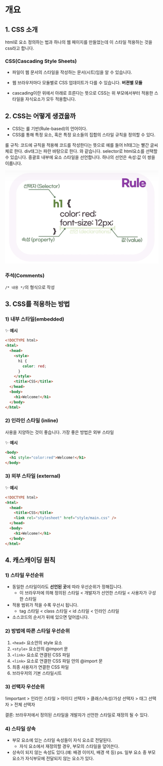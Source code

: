 # 개요

## 1. CSS 소개

html로 요소 정의하는 법과 하나의 웹 페이지를 만들었는데 이 스타일 적용하는 것을 css라고 합니다.

### CSS(Cascading Style Sheets)

- 파일이 웹 문서의 스타일을 작성하는 문서(시트)임을 알 수 있습니다. 
- 웹 브라우저마다 모듈별로 CSS 업데이트가 다를 수 있습니다. **버젼별 모듈**

- cascading이란 위에서 아래로 흐른다는 뜻으로 CSS는 위 부모에서부터 적용한 스타일을 자식요소가 모두 적용합니다.

## 2. CSS는 어떻게 생겼을까

- CSS는 룰 기반(Rule-based)의 언어이다.
- CSS를 통해 특정 요소, 혹은 특정 요소들의 집합의 스타일 규칙을 정의할 수 있다.

룰 규칙: 코드에 규칙을 적용해 코드를 작성한다는 뜻으로 예를 들어 h1태그는 빨간 글씨체로 한다. div태그는 파란 바탕으로 한다. 와 같습니다.
selector로 html요소를 선택할 수 있습니다. 중괄호 내부에 요소 스타일을 선언합니다. 하나의 선언은 속성:값 이 쌍을 이룹니다.

![Rule 예제](./images/tagExp.png)

### 주석(Comments)

`/* 내용 */`의 형식으로 작성

## 3. CSS를 적용하는 방법

### 1) 내부 스타일(embedded)

✨ **예시**

```html
<!DOCTYPE html>
<html>
  <head>
    <style>
      h1 {
        color: red;
      }
    </style>
    <title>CSS</title>
  </head>
  <body>
    <h1>Welcome!</h1>
  </body>
</html>
```

### 2) 인라인 스타일 (inline)

사용을 지양하는 것이 좋습니다.
가장 좋은 방법은 외부 스타일

✨ **예시**

```html
<body>
  <h1 style="color:red">Welcome!</h1>
</body>
```

### 3) 외부 스타일 (external)

✨ **예시**

```html
<!DOCTYPE html>
<html>
  <head>
    <title>CSS</title>
    <link rel="stylesheet" href="style/main.css" />
  </head>
  <body>
    <h1>Welcome!</h1>
  </body>
</html>
```

## 4. 캐스캐이딩 원칙

### 1) 스타일 우선순위

- 동일한 스타일이라도 **선언된 곳**에 따라 우선순위가 정해집니다.
  - 이 브라우저에 의해 정의된 스타일 < 개발자가 선언한 스타일 < 사용자가 구성한 스타일
- 적용 범위가 적을 수록 우선시 됩니다.
  - tag 스타일 < class 스타일 < id 스타일 < 인라인 스타일
- 소스코드의 순서가 뒤에 있으면 덮어씁니다.

### 2) 방법에 따른 스타일 우선순위
1) `<head>` 요소안의 style 요소
2) `<style>` 요소안의 @import 문
3) `<link>` 요소로 연결된 CSS 파일
4) `<link>` 요소로 연결한 CSS 파일 안의 @import 문
5) 최종 사용자가 연결한 CSS 파일
6) 브라우저의 기본 스타일시트


### 3) 선택자 우선순위
!important > 인라인 스타일 > 아이디 선택자 > 클래스/속성/가상 선택자 > 태그 선택자 > 전체 선택자

결론: 브라우저에서 정의된 스타일을 개발자가 선언한 스타일로 재정의 될 수 있다.

### 4) 스타일 상속

- 부모 요소에 있는 스타일 속성들이 자식 요소로 전달된다.
  - 자식 요소에서 재정의할 경우, 부모의 스타일을 덮어쓴다.
- 상속이 되지 않는 속성도 있다.(예: 배경 이미지, 배경 색 등)
  ps. 일부 요소 중 부모요소가 자식부모에 전달되지 않는 요소가 있다.
